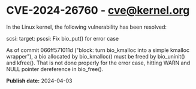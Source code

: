 # CVE-2024-26760 - cve@kernel.org

In the Linux kernel, the following vulnerability has been resolved:

scsi: target: pscsi: Fix bio_put() for error case

As of commit 066ff571011d ("block: turn bio_kmalloc into a simple kmalloc
wrapper"), a bio allocated by bio_kmalloc() must be freed by bio_uninit()
and kfree(). That is not done properly for the error case, hitting WARN and
NULL pointer dereference in bio_free().

**Publish date:** 2024-04-03
